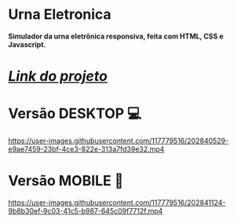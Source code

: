 # Urna Eletronica

**Simulador da urna eletrônica responsiva, feita com HTML, CSS e Javascript.**

# [_Link do projeto_](https://dimitri8421.github.io/urna-eletronica2022/)
# Versão DESKTOP 💻
https://user-images.githubusercontent.com/117779516/202840529-e9ae7459-23bf-4ce3-822e-313a7fd39e32.mp4

# Versão MOBILE 📱

https://user-images.githubusercontent.com/117779516/202841124-9b8b30ef-9c03-41c5-b987-645c09f7712f.mp4


<!-- ![img](/screenshots/Screenshot-1.jpg)
![img](/screenshots/Screenshot-1.jpg) -->
